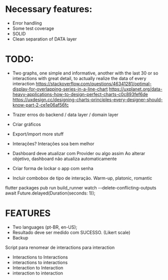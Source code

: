 # Necessary features:
- Error handling
- Some test coverage
- SOLID
- Clean separation of DATA layer

# TODO:
- Two graphs, one simple and informative, another with the last 30 or so interactions with great detail, to actually realize the data of every interaction
	https://stackoverflow.com/questions/46341281/optimal-display-for-overlapping-series-in-a-line-chart
	https://uxplanet.org/data-heavy-applications-how-to-design-perfect-charts-c0c893fef6de
	https://uxdesign.cc/designing-charts-principles-every-designer-should-know-part-2-ce1e06af56fc

- Trazer erros do backend / data layer / domain layer
- Criar gráficos
- Export/import more stuff
- Interações? Interações soa bem melhor
- Dashboard deve atualizar com Provider ou algo assim
	Ao alterar objetivo, dashboard não atualiza automaticamente
- Criar forma de lockar o app com senha
- Incluir combobox de tipo de interação. Warm-up, platonic, romantic


flutter packages pub run build_runner watch --delete-conflicting-outputs
await Future.delayed(Duration(seconds: 1));


# FEATURES
- Two languages (pt-BR, en-US);
- Resultado deve ser medido com SUCESSO. (Likert scale)
- Backup




Script para renomear de interactions para interaction
- Interactions to Interactions
- interactions to interactions
- Interaction to Interaction
- interaction to interaction